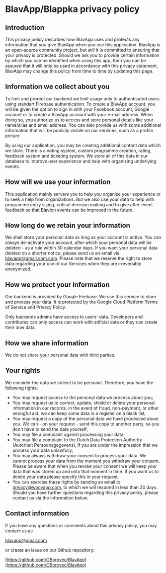 # BlavApp/Blappka privacy policy

## Introduction

This privacy policy describes how BlavApp uses and protects any information that you give BlavApp when you use this application. BlavApp is an open-source community project, but still it is committed to ensuring that your privacy is protected. Should we ask you to provide certain information by which you can be identified when using this app, then you can be assured that it will only be used in accordance with this privacy statement. BlavApp may change this policy from time to time by updating this page.

## Information we collect about you

To limit and prorect our backend we limit usage only to authenticated users using standart Firebase authentication. To create a BlavApp account, you will be given the option to sign in with your Facebook account, Google account or to create a BlavApp account with your e-mail address. When doing so, you authorize us to access and store personal details like your name/alias and email address. You can also provide us with some additional information that will be publicly visible on our services, such as a profile picture.

By using our application, you may be creating additional content data which we store. There is a voting system, custom programme creation, rating, feedback system and ticketing system. We store all of this data in our database to improve user experience and help with organizing underlying events.

## How will we use your information

This application mainly servers you to help you organize your experience or to seek a help from organizations. But we also use your data to help with programme entry sizing, critical decision making and to give after-event feedback so that Blavion events can be improved in the future.

## How long do we retain your information

We shall store your personal data as long as your account is active. You can always de-activate your account, after which your personal data will be deleted - as a rule within 30 calendar days. If you want your personal data deleted on a shorter notice, please send us an email via blavapp@gmail.com.com. Please note that we reserve the right to store data regarding your use of our Services when they are irreversibly anonymized.

## How we protect your information

Our backend is provided by Google Firebase. We use this service to store and process your data. It is protected by the Google Cloud Platform Terms of Service and Privacy Policy.

Only backends admins have access to users' data. Developers and contributes can only access can work with atificial data or they can create their onw data.

## How we share information

We do not share your personal data with third parties.

## Your rights

We consider the data we collect to be personal. Therefore, you have the following rights:

- You may request access to the personal data we process about you;
- You may request us to correct, update, shield or delete your personal information in our records. In the event of fraud, non-payment, or other wrongful act, we can keep some data in a register on a black list;
- You may request a copy of the personal data we have processed about you. We can - on your request - send this copy to another party, so you don't have to send the data yourself;
- You may file a complaint against processing your data;
- You may file a complaint to the Dutch Data Protection Authority (Autoriteit Persoonsgegevens), if you are under the impression that we process your data unlawfully;
- You may always withdraw your consent to process your data. We cannot process your data from the moment you withdraw your consent. Please be aware that when you revoke your consent we will keep your data that was stored up and onto that moment in time. If you want us to delete your data please specify this in your request.
- You can exercise these rights by sending an email to privacy@woovapp.com, to which we will respond in less than 30 days. Should you have further questions regarding this privacy policy, please contact us via the information below.

## Contact information

If you have any questions or comments about this privacy policy, you may contact us at:

blavapp@gmail.com

or create an issue on our Github repository:

[https://github.com/OBorovec/BlavApp](https://github.com/OBorovec/BlavApp)
